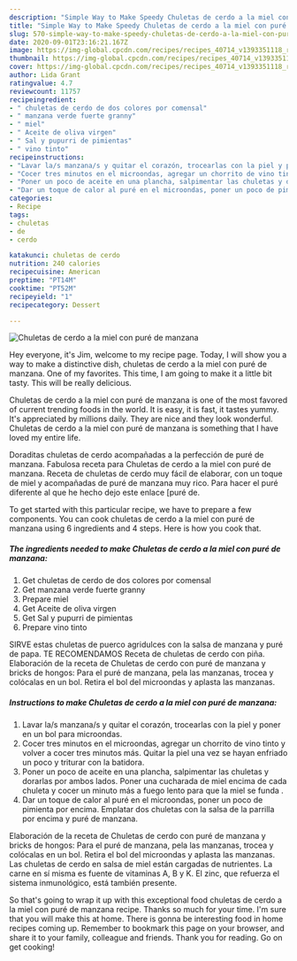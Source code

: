 ```yaml
---
description: "Simple Way to Make Speedy Chuletas de cerdo a la miel con puré de manzana"
title: "Simple Way to Make Speedy Chuletas de cerdo a la miel con puré de manzana"
slug: 570-simple-way-to-make-speedy-chuletas-de-cerdo-a-la-miel-con-pure-de-manzana
date: 2020-09-01T23:16:21.167Z
image: https://img-global.cpcdn.com/recipes/recipes_40714_v1393351118_receta_foto_00040714/751x532cq70/chuletas-de-cerdo-a-la-miel-con-pure-de-manzana-foto-principal.jpg
thumbnail: https://img-global.cpcdn.com/recipes/recipes_40714_v1393351118_receta_foto_00040714/751x532cq70/chuletas-de-cerdo-a-la-miel-con-pure-de-manzana-foto-principal.jpg
cover: https://img-global.cpcdn.com/recipes/recipes_40714_v1393351118_receta_foto_00040714/751x532cq70/chuletas-de-cerdo-a-la-miel-con-pure-de-manzana-foto-principal.jpg
author: Lida Grant
ratingvalue: 4.7
reviewcount: 11757
recipeingredient:
- " chuletas de cerdo de dos colores por comensal"
- " manzana verde fuerte granny"
- " miel"
- " Aceite de oliva virgen"
- " Sal y pupurri de pimientas"
- " vino tinto"
recipeinstructions:
- "Lavar la/s manzana/s y quitar el corazón, trocearlas con la piel y poner en un bol para microondas."
- "Cocer tres minutos en el microondas, agregar un chorrito de vino tinto y volver a cocer tres minutos más. Quitar la piel una vez se hayan enfriado un poco y triturar con la batidora."
- "Poner un poco de aceite en una plancha, salpimentar las chuletas y dorarlas por ambos lados. Poner una cucharada de miel encima de cada chuleta y cocer un minuto más a fuego lento para que la miel se funda ."
- "Dar un toque de calor al puré en el microondas, poner un poco de pimienta por encima. Emplatar dos chuletas con la salsa de la parrilla por encima y puré de manzana."
categories:
- Recipe
tags:
- chuletas
- de
- cerdo

katakunci: chuletas de cerdo 
nutrition: 240 calories
recipecuisine: American
preptime: "PT14M"
cooktime: "PT52M"
recipeyield: "1"
recipecategory: Dessert

---
```



![Chuletas de cerdo a la miel con puré de manzana](https://img-global.cpcdn.com/recipes/recipes_40714_v1393351118_receta_foto_00040714/751x532cq70/chuletas-de-cerdo-a-la-miel-con-pure-de-manzana-foto-principal.jpg)

Hey everyone, it's Jim, welcome to my recipe page. Today, I will show you a way to make a distinctive dish, chuletas de cerdo a la miel con puré de manzana. One of my favorites. This time, I am going to make it a little bit tasty. This will be really delicious.

Chuletas de cerdo a la miel con puré de manzana is one of the most favored of current trending foods in the world. It is easy, it is fast, it tastes yummy. It's appreciated by millions daily. They are nice and they look wonderful. Chuletas de cerdo a la miel con puré de manzana is something that I have loved my entire life.

Doraditas chuletas de cerdo acompañadas a la perfección de puré de manzana. Fabulosa receta para Chuletas de cerdo a la miel con puré de manzana. Receta de chuletas de cerdo muy fácil de elaborar, con un toque de miel y acompañadas de puré de manzana muy rico. Para hacer el puré diferente al que he hecho dejo este enlace [puré de.


To get started with this particular recipe, we have to prepare a few components. You can cook chuletas de cerdo a la miel con puré de manzana using 6 ingredients and 4 steps. Here is how you cook that.

<!--inarticleads1-->

##### The ingredients needed to make Chuletas de cerdo a la miel con puré de manzana:

1. Get  chuletas de cerdo de dos colores por comensal
1. Get  manzana verde fuerte granny
1. Prepare  miel
1. Get  Aceite de oliva virgen
1. Get  Sal y pupurri de pimientas
1. Prepare  vino tinto


SIRVE estas chuletas de puerco agridulces con la salsa de manzana y puré de papa. TE RECOMENDAMOS Receta de chuletas de cerdo con piña. Elaboración de la receta de Chuletas de cerdo con puré de manzana y bricks de hongos: Para el puré de manzana, pela las manzanas, trocea y colócalas en un bol. Retira el bol del microondas y aplasta las manzanas. 

<!--inarticleads2-->

##### Instructions to make Chuletas de cerdo a la miel con puré de manzana:

1. Lavar la/s manzana/s y quitar el corazón, trocearlas con la piel y poner en un bol para microondas.
1. Cocer tres minutos en el microondas, agregar un chorrito de vino tinto y volver a cocer tres minutos más. Quitar la piel una vez se hayan enfriado un poco y triturar con la batidora.
1. Poner un poco de aceite en una plancha, salpimentar las chuletas y dorarlas por ambos lados. Poner una cucharada de miel encima de cada chuleta y cocer un minuto más a fuego lento para que la miel se funda .
1. Dar un toque de calor al puré en el microondas, poner un poco de pimienta por encima. Emplatar dos chuletas con la salsa de la parrilla por encima y puré de manzana.


Elaboración de la receta de Chuletas de cerdo con puré de manzana y bricks de hongos: Para el puré de manzana, pela las manzanas, trocea y colócalas en un bol. Retira el bol del microondas y aplasta las manzanas. Las chuletas de cerdo en salsa de miel están cargadas de nutrientes. La carne en sí misma es fuente de vitaminas A, B y K. El zinc, que refuerza el sistema inmunológico, está también presente. 

So that's going to wrap it up with this exceptional food chuletas de cerdo a la miel con puré de manzana recipe. Thanks so much for your time. I'm sure that you will make this at home. There is gonna be interesting food in home recipes coming up. Remember to bookmark this page on your browser, and share it to your family, colleague and friends. Thank you for reading. Go on get cooking!

